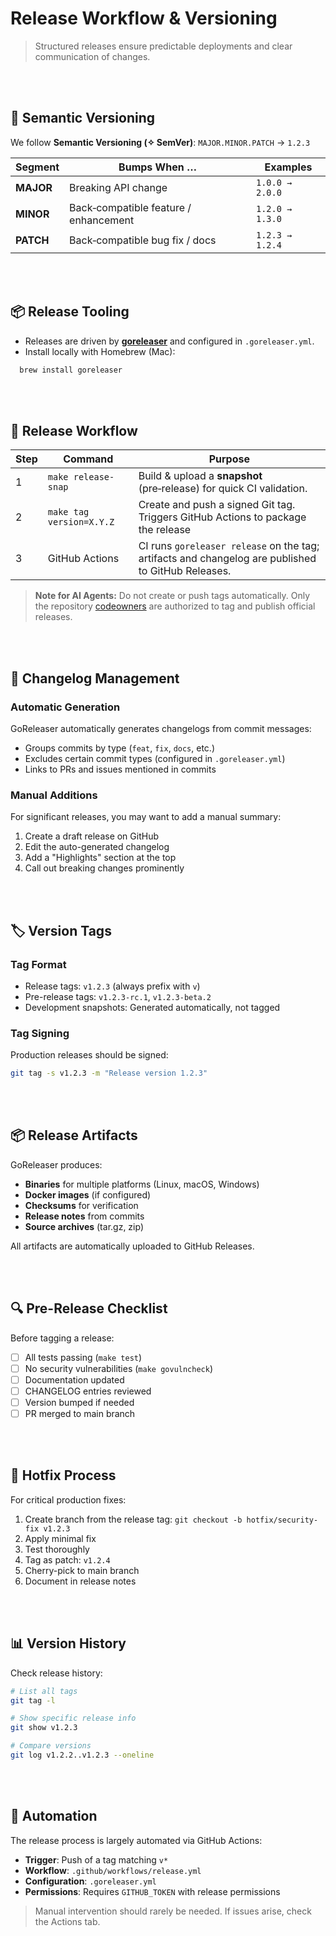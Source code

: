# Release Workflow & Versioning

> Structured releases ensure predictable deployments and clear communication of changes.

<br><br>

## 🚀 Semantic Versioning

We follow **Semantic Versioning (✧ SemVer)**:
`MAJOR.MINOR.PATCH` → `1.2.3`

| Segment   | Bumps When …                          | Examples        |
|-----------|---------------------------------------|-----------------|
| **MAJOR** | Breaking API change                   | `1.0.0 → 2.0.0` |
| **MINOR** | Back‑compatible feature / enhancement | `1.2.0 → 1.3.0` |
| **PATCH** | Back‑compatible bug fix / docs        | `1.2.3 → 1.2.4` |

<br><br>

## 📦 Release Tooling

* Releases are driven by **[goreleaser]** and configured in `.goreleaser.yml`.
* Install locally with Homebrew (Mac):
```bash
  brew install goreleaser
```

<br><br>

## 🔄 Release Workflow

| Step | Command                         | Purpose                                                                                            |
|------|---------------------------------|----------------------------------------------------------------------------------------------------|
| 1    | `make release-snap`             | Build & upload a **snapshot** (pre‑release) for quick CI validation.                               |
| 2    | `make tag version=X.Y.Z`        | Create and push a signed Git tag. Triggers GitHub Actions to package the release                   |
| 3    | GitHub Actions                  | CI runs `goreleaser release` on the tag; artifacts and changelog are published to GitHub Releases. |

> **Note for AI Agents:** Do not create or push tags automatically. Only the repository [codeowners](../CODEOWNERS) are authorized to tag and publish official releases.

[goreleaser]: https://github.com/goreleaser/goreleaser

<br><br>

## 📝 Changelog Management

### Automatic Generation
GoReleaser automatically generates changelogs from commit messages:
* Groups commits by type (`feat`, `fix`, `docs`, etc.)
* Excludes certain commit types (configured in `.goreleaser.yml`)
* Links to PRs and issues mentioned in commits

### Manual Additions
For significant releases, you may want to add a manual summary:
1. Create a draft release on GitHub
2. Edit the auto-generated changelog
3. Add a "Highlights" section at the top
4. Call out breaking changes prominently

<br><br>

## 🏷️ Version Tags

### Tag Format
* Release tags: `v1.2.3` (always prefix with `v`)
* Pre-release tags: `v1.2.3-rc.1`, `v1.2.3-beta.2`
* Development snapshots: Generated automatically, not tagged

### Tag Signing
Production releases should be signed:
```bash
git tag -s v1.2.3 -m "Release version 1.2.3"
```

<br><br>

## 📦 Release Artifacts

GoReleaser produces:
* **Binaries** for multiple platforms (Linux, macOS, Windows)
* **Docker images** (if configured)
* **Checksums** for verification
* **Release notes** from commits
* **Source archives** (tar.gz, zip)

All artifacts are automatically uploaded to GitHub Releases.

<br><br>

## 🔍 Pre-Release Checklist

Before tagging a release:

- [ ] All tests passing (`make test`)
- [ ] No security vulnerabilities (`make govulncheck`)
- [ ] Documentation updated
- [ ] CHANGELOG entries reviewed
- [ ] Version bumped if needed
- [ ] PR merged to main branch

<br><br>

## 🚨 Hotfix Process

For critical production fixes:

1. Create branch from the release tag: `git checkout -b hotfix/security-fix v1.2.3`
2. Apply minimal fix
3. Test thoroughly
4. Tag as patch: `v1.2.4`
5. Cherry-pick to main branch
6. Document in release notes

<br><br>

## 📊 Version History

Check release history:
```bash
# List all tags
git tag -l

# Show specific release info
git show v1.2.3

# Compare versions
git log v1.2.2..v1.2.3 --oneline
```

<br><br>

## 🤖 Automation

The release process is largely automated via GitHub Actions:
* **Trigger**: Push of a tag matching `v*`
* **Workflow**: `.github/workflows/release.yml`
* **Configuration**: `.goreleaser.yml`
* **Permissions**: Requires `GITHUB_TOKEN` with release permissions

> Manual intervention should rarely be needed. If issues arise, check the Actions tab.

